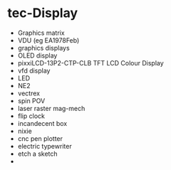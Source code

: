 # tec-Display



* Graphics matrix
* VDU (eg EA1978Feb)
* graphics displays
* OLED display
* pixxiLCD-13P2-CTP-CLB TFT LCD Colour Display
* vfd display
* LED
* NE2
* vectrex
* spin POV
* laser raster mag-mech
* flip clock
* incandecent box
* nixie
* cnc pen plotter
* electric typewriter
* etch a sketch
* 
